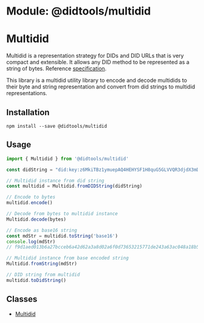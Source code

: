 # Module: @didtools/multidid

# Multidid
Multidid is a representation strategy for DIDs and DID URLs that is very compact and extensible. It allows any DID method to be represented as a 
string of bytes. Reference [specification](https://github.com/ChainAgnostic/multidid).

This library is a multidid utility library to encode and decode multidids to their byte and string representation and convert from did strings to multidid representations. 

## Installation

```
npm install --save @didtools/multidid
```

## Usage

```js
import { Multidid } from '@didtools/multidid'

const didString = "did:key:z6MkiTBz1ymuepAQ4HEHYSF1H8quG5GLVVQR3djdX3mDooWp#z6MkiTBz1ymuepAQ4HEHYSF1H8quG5GLVVQR3djdX3mDooWp"

// Multidid instance from did string
const multidid = Multidid.fromDIDString(didString)

// Encode to bytes
multidid.encode() 

// Decode from bytes to multidid instance
Multidid.decode(bytes)

// Encode as base16 string 
const mdStr = multidid.toString('base16')
console.log(mdStr)
// f9d1aed013b6a27bcceb6a42d62a3a8d02a6f0d73653215771de243a63ac048a18b59da29307a364d6b6954427a31796d75657041513448454859534631483871754735474c5656515233646a6458336d446f6f5770

// Multidid instance from base encoded string 
Multidid.fromString(mdStr)

// DID string from multidid
multidid.toDidString()

```

## Classes

- [Multidid](../classes/didtools_multidid.Multidid.md)
